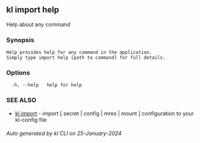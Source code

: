## kl import help

Help about any command

### Synopsis

```
Help provides help for any command in the application.
Simply type import help [path to command] for full details.
```

### Options

```
  -h, --help   help for help
```

### SEE ALSO

* [kl import](kl_import.md)  - import [ secret | config | mres | mount ] configuration to your kl-config file

###### Auto generated by kl CLI on 25-January-2024
